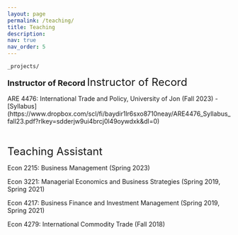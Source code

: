 ```yaml
---
layout: page
permalink: /teaching/
title: Teaching
description: 
nav: true
nav_order: 5
---
```


 `_projects/`

<font size="4">**Instructor of Record**</font>
<font size="5"> Instructor of Record </font>
</p>
ARE 4476: International Trade and Policy, University of Jon (Fall 2023) - [Syllabus](https://www.dropbox.com/scl/fi/baydir1lr6sxo8710neay/ARE4476_Syllabus_fall23.pdf?rlkey=sdderjw9ui4brcj0l49oywdxk&dl=0)



<p>&nbsp;</p>



<font size="5"> Teaching Assistant </font>
</p>
Econ 2215:  Business Management (Spring 2023)

Econ 3221: Managerial Economics and Business Strategies (Spring 2019, Spring 2021)

Econ 4217: Business Finance and Investment Management (Spring 2019, Spring 2021)

Econ 4279: International Commodity Trade (Fall 2018)
